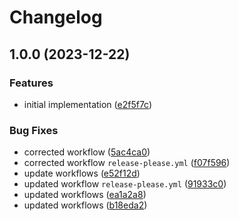 # Changelog

## 1.0.0 (2023-12-22)


### Features

* initial implementation ([e2f5f7c](https://github.com/AskeLange/boilerplate-typescript-package/commit/e2f5f7cec764589091ca9cc8c1663ee77e47b9e1))


### Bug Fixes

* corrected workflow ([5ac4ca0](https://github.com/AskeLange/boilerplate-typescript-package/commit/5ac4ca0a951d683f4d3d52f49bae37aa41cb4e18))
* corrected workflow `release-please.yml` ([f07f596](https://github.com/AskeLange/boilerplate-typescript-package/commit/f07f596367f9264ba8400ef87a09ba183812ed39))
* update workflows ([e52f12d](https://github.com/AskeLange/boilerplate-typescript-package/commit/e52f12d72214f3de096583ff25221baab516a4ea))
* updated workflow `release-please.yml` ([91933c0](https://github.com/AskeLange/boilerplate-typescript-package/commit/91933c0a6f25df2c743907db04c34423bf6b87c7))
* updated workflows ([ea1a2a8](https://github.com/AskeLange/boilerplate-typescript-package/commit/ea1a2a803cd903d2f3857c999defb6d5e59363d0))
* updated workflows ([b18eda2](https://github.com/AskeLange/boilerplate-typescript-package/commit/b18eda2a51c98cefb7014db0f4e1ee310e0982af))
